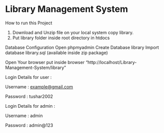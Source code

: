 # Library Management System
How to run this Project
1. Download and Unzip file on your local system copy library.
2. Put library folder inside root directory in htdocs

Database Configuration
Open phpmyadmin
Create Database library
Import database library.sql (available inside zip package)

Open Your browser put inside browser “http://localhost/Library-Management-System/library”

Login Details for user :

Username : example@gmail.com

Password : tushar2002


Login Details for admin :

Username : admin

Password : admin@123

